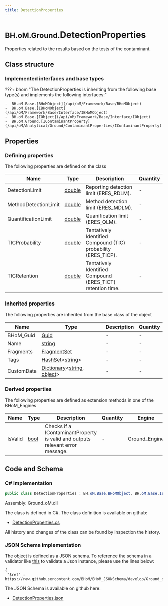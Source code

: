 ```yaml
---
title: DetectionProperties
---
```


# <small>BH.oM.Ground.</small>**DetectionProperties**

Properties related to the results based on the tests of the contaminant.

## Class structure

### Implemented interfaces and base types

???+ bhom "The DetectionProperties is inheriting from the following base type(s) and implements the following interfaces:"

    -  BH.oM.Base.[BHoMObject](/api/oM/Framework/Base/BHoMObject)
    -  BH.oM.Base.[IBHoMObject](/api/oM/Framework/Base/Interface/IBHoMObject)
    -  BH.oM.Base.[IObject](/api/oM/Framework/Base/Interface/IObject)
    -  BH.oM.Ground.[IContaminantProperty](/api/oM/Analytical/Ground/ContaminantProperties/IContaminantProperty)


## Properties



### Defining properties

The following properties are defined on the class

| Name             | Type             | Description      | Quantity         |
|------------------|------------------|------------------|------------------|
| DetectionLimit | [double](https://learn.microsoft.com/en-us/dotnet/api/System.Double?view=netstandard-2.0) | Reporting detection limit (ERES_RDLM). | - |
| MethodDetectionLimit | [double](https://learn.microsoft.com/en-us/dotnet/api/System.Double?view=netstandard-2.0) | Method detection limit (ERES_MDLM). | - |
| QuantificationLimit | [double](https://learn.microsoft.com/en-us/dotnet/api/System.Double?view=netstandard-2.0) | Quanification limit (ERES_QLM). | - |
| TICProbability | [double](https://learn.microsoft.com/en-us/dotnet/api/System.Double?view=netstandard-2.0) | Tentatively Identified Compound (TIC) probability (ERES_TICP). | - |
| TICRetention | [double](https://learn.microsoft.com/en-us/dotnet/api/System.Double?view=netstandard-2.0) | Tentatively Identified Compound (ERES_TICT) retention time. | - |


### Inherited properties
The following properties are inherited from the base class of the object

| Name             | Type             | Description      | Quantity         |
|------------------|------------------|------------------|------------------|
| BHoM_Guid | [Guid](https://learn.microsoft.com/en-us/dotnet/api/System.Guid?view=netstandard-2.0) | - | - |
| Name | [string](https://learn.microsoft.com/en-us/dotnet/api/System.String?view=netstandard-2.0) | - | - |
| Fragments | [FragmentSet](/api/oM/Framework/Base/FragmentSet) | - | - |
| Tags | [HashSet](https://learn.microsoft.com/en-us/dotnet/api/System.Collections.Generic.HashSet-1?view=netstandard-2.0)&lt;[string](https://learn.microsoft.com/en-us/dotnet/api/System.String?view=netstandard-2.0)&gt; | - | - |
| CustomData | [Dictionary](https://learn.microsoft.com/en-us/dotnet/api/System.Collections.Generic.Dictionary-2?view=netstandard-2.0)&lt;[string](https://learn.microsoft.com/en-us/dotnet/api/System.String?view=netstandard-2.0), [object](https://learn.microsoft.com/en-us/dotnet/api/System.Object?view=netstandard-2.0)&gt; | - | - |


### Derived properties

The following properties are defined as extension methods in one of the BHoM_Engines

| Name             | Type             | Description      | Quantity         | Engine           |
|------------------|------------------|------------------|------------------|------------------|
| IsValid | [bool](https://learn.microsoft.com/en-us/dotnet/api/System.Boolean?view=netstandard-2.0) | Checks if a IContaminantProperty is valid and outputs relevant error message. | - | Ground_Engine |


## Code and Schema

### C# implementation

``` C# title="C#"
public class DetectionProperties : BH.oM.Base.BHoMObject, BH.oM.Base.IBHoMObject, BH.oM.Base.IObject, BH.oM.Ground.IContaminantProperty
```

Assembly: Ground_oM.dll

The class is defined in C#. The class definition is available on github:

- [DetectionProperties.cs](https://github.com/BHoM/BHoM/blob/develop/Ground_oM/ContaminantProperties\DetectionProperties.cs)

All history and changes of the class can be found by inspection the history.
### JSON Schema implementation

The object is defined as a JSON schema. To reference the schema in a validator like [this](https://www.jsonschemavalidator.net/) to validate a Json instance, please use the lines below:

``` { .json .copy .select } title="JSON Schema"
{
 "$ref" : https://raw.githubusercontent.com/BHoM/BHoM_JSONSchema/develop/Ground_oM/DetectionProperties.json}
```

The JSON Schema is available on github here:

- [DetectionProperties.json](https://github.com/BHoM/BHoM_JSONSchema/blob/develop/Ground_oM/DetectionProperties.json)
